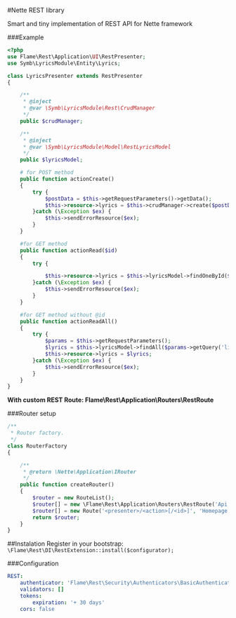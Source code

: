 #Nette REST library

Smart and tiny implementation of REST API for Nette framework

###Example

```php
<?php
use Flame\Rest\Application\UI\RestPresenter;
use Symb\LyricsModule\Entity\Lyrics;

class LyricsPresenter extends RestPresenter
{

	/**
	 * @inject
	 * @var \Symb\LyricsModule\Rest\CrudManager
	 */
	public $crudManager;

	/**
	 * @inject
	 * @var \Symb\LyricsModule\Model\RestLyricsModel
	 */
	public $lyricsModel;

	# for POST method
	public function actionCreate()
	{
		try {
			$postData = $this->getRequestParameters()->getData();
			$this->resource->lyrics = $this->crudManager->create($postData);
		}catch (\Exception $ex) {
			$this->sendErrorResource($ex);
		}
	}

	#for GET method
	public function actionRead($id)
	{
		try {

			$this->resource->lyrics = $this->lyricsModel->findOneById($id);
		}catch (\Exception $ex) {
			$this->sendErrorResource($ex);
		}
	}

	#for GET method without @id
	public function actionReadAll()
	{
		try {
			$params = $this->getRequestParameters();
			$lyrics = $this->lyricsModel->findAll($params->getQuery('limit', 10), $params->getQuery('limit', 0));
			$this->resource->lyrics = $lyrics;
		}catch (\Exception $ex) {
			$this->sendErrorResource($ex);
		}
	}
} 
```

**With custom REST Route: Flame\Rest\Application\Routers\RestRoute**

###Router setup

```php
/**
 * Router factory.
 */
class RouterFactory
{

	/**
	 * @return \Nette\Application\IRouter
	 */
	public function createRouter()
	{
		$router = new RouteList();
		$router[] = new \Flame\Rest\Application\Routers\RestRoute('Api:V1');
		$router[] = new Route('<presenter>/<action>[/<id>]', 'Homepage:default');
		return $router;
	}
}

```

##Instalation
Register in your bootstrap:
`\Flame\Rest\DI\RestExtension::install($configurator);`

###Configuration
```yaml
REST:
	authenticator: 'Flame\Rest\Security\Authenticators\BasicAuthenticator'
	validators: []
	tokens:
		expiration: '+ 30 days'
	cors: false
```



